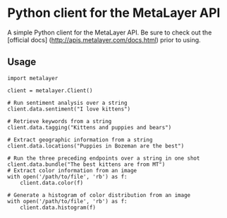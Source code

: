 Python client for the MetaLayer API
===================================

A simple Python client for the MetaLayer API. Be sure to check out the [official docs] (http://apis.metalayer.com/docs.html) prior to using.

Usage
-----
    import metalayer

    client = metalayer.Client()

    # Run sentiment analysis over a string
    client.data.sentiment("I love kittens")

    # Retrieve keywords from a string
    client.data.tagging("Kittens and puppies and bears")

    # Extract geographic information from a string
    client.data.locations("Puppies in Bozeman are the best")

    # Run the three preceding endpoints over a string in one shot
    client.data.bundle("The best kittens are from MT")
    # Extract color information from an image
    with open('/path/to/file', 'rb') as f:
        client.data.color(f)

    # Generate a histogram of color distribution from an image
    with open('/path/to/file', 'rb') as f:
        client.data.histogram(f)
